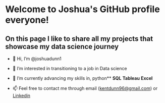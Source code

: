 # Welcome to Joshua's GitHub profile everyone! 

## On this page I like to share all my projects that showcase my data science journey

- 👋 Hi, I’m @joshuadunn1
- 👀 I’m interested in transitioning to a job in Data science

- 🌱 I’m currently advancing my skills in, python**
    **SQL**
    **Tableau**
    **Excel**
- 📫 Feel free to contact me through email (kentdunn96@gmail.com) or [Linkedin](https://www.linkedin.com/in/joshuadunn96/)

<!---
joshuadunn1/joshuadunn1 is a ✨ special ✨ repository because its `README.md` (this file) appears on your GitHub profile.
You can click the Preview link to take a look at your changes.
--->
